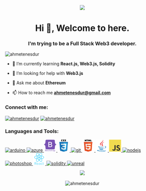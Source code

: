 <body>
<div align="center">
<img src="https://giffiles.alphacoders.com/162/162472.gif">
</div>
<h1 align="center">Hi 👋, Welcome to here.</h1>
<h3 align="center">I'm trying to be a Full Stack Web3 developer.</h3>

<p align="left"> <img src="https://visitcount.itsvg.in/api?id=ahmetenesdur&icon=2&color=6" alt="ahmetenesdur" /> </p>

- 🌱 I’m currently learning **React.js, Web3.js, Solidity**

- 🤝 I’m looking for help with **Web3.js**

- 💬 Ask me about **Ethereum**

- 📫 How to reach me **ahmetenesdur@gmail.com**

<h3 align="left">Connect with me:</h3>
<p align="left">
<a href="https://twitter.com/ahmetenesdur" target="blank"><img align="center" src="https://raw.githubusercontent.com/rahuldkjain/github-profile-readme-generator/master/src/images/icons/Social/twitter.svg" alt="ahmetenesdur" height="30" width="40" /></a>
<a href="https://linkedin.com/in/ahmetenesdur" target="blank"><img align="center" src="https://raw.githubusercontent.com/rahuldkjain/github-profile-readme-generator/master/src/images/icons/Social/linked-in-alt.svg" alt="ahmetenesdur" height="30" width="40" /></a>
</p>

<h3 align="left">Languages and Tools:</h3>
<p align="left"> <a href="https://www.arduino.cc/" target="_blank" rel="noreferrer"> <img src="https://cdn.worldvectorlogo.com/logos/arduino-1.svg" alt="arduino" width="40" height="40"/> </a> <a href="https://azure.microsoft.com/en-in/" target="_blank" rel="noreferrer"> <img src="https://www.vectorlogo.zone/logos/microsoft_azure/microsoft_azure-icon.svg" alt="azure" width="40" height="40"/> </a> <a href="https://getbootstrap.com" target="_blank" rel="noreferrer"> <img src="https://raw.githubusercontent.com/devicons/devicon/master/icons/bootstrap/bootstrap-plain-wordmark.svg" alt="bootstrap" width="40" height="40"/> </a> <a href="https://www.w3schools.com/css/" target="_blank" rel="noreferrer"> <img src="https://raw.githubusercontent.com/devicons/devicon/master/icons/css3/css3-original-wordmark.svg" alt="css3" width="40" height="40"/> </a> <a href="https://git-scm.com/" target="_blank" rel="noreferrer"> <img src="https://www.vectorlogo.zone/logos/git-scm/git-scm-icon.svg" alt="git" width="40" height="40"/> </a> <a href="https://www.w3.org/html/" target="_blank" rel="noreferrer"> <img src="https://raw.githubusercontent.com/devicons/devicon/master/icons/html5/html5-original-wordmark.svg" alt="html5" width="40" height="40"/> </a> <a href="https://www.java.com" target="_blank" rel="noreferrer"> <img src="https://raw.githubusercontent.com/devicons/devicon/master/icons/java/java-original.svg" alt="java" width="40" height="40"/> </a> <a href="https://developer.mozilla.org/en-US/docs/Web/JavaScript" target="_blank" rel="noreferrer"> <img src="https://raw.githubusercontent.com/devicons/devicon/master/icons/javascript/javascript-original.svg" alt="javascript" width="40" height="40"/> </a> <a href="https://nodejs.org" target="_blank" rel="noreferrer"> <img src="https://img.icons8.com/color/344/nodejs.png" alt="nodejs" width="40" height="40"/> </a> <a href="https://www.photoshop.com/en" target="_blank" rel="noreferrer"> <img src="https://cdn-icons-png.flaticon.com/512/5968/5968520.png" alt="photoshop" width="40" height="40"/> </a> <a href="https://reactjs.org/" target="_blank" rel="noreferrer"> <img src="https://raw.githubusercontent.com/devicons/devicon/master/icons/react/react-original-wordmark.svg" alt="react" width="40" height="40"/> </a> <a href="https://soliditylang.org/" target="_blank" rel="noreferrer"> <img src="https://icons-for-free.com/iconfiles/png/512/vscode+icons+type+solidity-1324451490099123586.png" alt="solidity" width="40" height="40"/> </a>
<a href="https://unrealengine.com/" target="_blank" rel="noreferrer"> <img src="https://cdn2.unrealengine.com/ue-logo-stacked-unreal-engine-w-677x545-fac11de0943f.png" alt="unreal" width="40" height="40"/> </a> </p>
<div align="center">
<img src="https://giffiles.alphacoders.com/162/162457.gif">
</div>
<div align="center">
<p><img align="center" src="https://github-readme-streak-stats.herokuapp.com/?user=ahmetenesdur&theme=tokyonight&hide_border=true" alt="ahmetenesdur" /></p>
</div>
</body>
